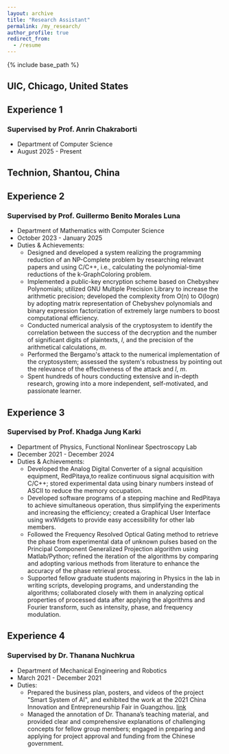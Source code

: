 ```yaml
---
layout: archive
title: "Research Assistant"
permalink: /my_research/
author_profile: true
redirect_from:
  - /resume
---
```


{% include base_path %}
## UIC, Chicago, United States
## Experience 1
### Supervised by Prof. Anrin Chakraborti
* Department of Computer Science
* August 2025 - Present

## Technion, Shantou, China
## Experience 2
### Supervised by Prof. Guillermo Benito Morales Luna
* Department of Mathematics with Computer Science
* October 2023 - January 2025
* Duties & Achievements:
  * Designed and developed a system realizing the programming reduction of an NP-Complete problem by researching relevant papers and using C/C++, i.e., calculating the polynomial-time reductions of the k-GraphColoring problem.
  * Implemented a public-key encryption scheme based on Chebyshev Polynomials; utilized GNU Multiple Precision Library to increase the arithmetic precision; developed the complexity from O(n) to O(logn) by adopting matrix representation of Chebyshev polynomials and binary expression factorization of extremely large numbers to boost computational efficiency.
  * Conducted numerical analysis of the cryptosystem to identify the correlation between the success of the decryption and the number of significant digits of plaintexts, *l*, and the precision of the arithmetical calculations, *m*.
  * Performed the Bergamo's attack to the numerical implementation of the cryptosystem; assessed the system's robustness by pointing out the relevance of the effectiveness of the attack and *l*, *m*.
  * Spent hundreds of hours conducting extensive and in-depth research, growing into a more independent, self-motivated, and passionate learner.

## Experience 3
### Supervised by Prof. Khadga Jung Karki
* Department of Physics, Functional Nonlinear Spectroscopy Lab
* December 2021 - December 2024
* Duties & Achievements:
  * Developed the Analog Digital Converter of a signal acquisition equipment, RedPitaya,to realize continuous signal acquisition with C/C++; stored experimental data using binary numbers instead of ASCII to reduce the memory occupation.
  * Developed software programs of a stepping machine and RedPitaya to achieve simultaneous operation, thus simplifying the experiments and increasing the efficiency; created a Graphical User Interface using wxWidgets to provide easy accessibility for other lab members.
  * Followed the Frequency Resolved Optical Gating method to retrieve the phase from experimental data of unknown pulses based on the Principal Component Generalized Projection algorithm using Matlab/Python; refined the iteration of the algorithms by comparing and adopting various methods from literature to enhance the accuracy of the phase retrieval process.
  * Supported fellow graduate students majoring in Physics in the lab in writing scripts, developing programs, and understanding the algorithms; collaborated closely with them in analyzing optical properties of processed data after applying the algorithms and Fourier transform, such as intensity, phase, and frequency modulation.

## Experience 4
### Supervised by Dr. Thanana Nuchkrua
* Department of Mechanical Engineering and Robotics
* March 2021 - December 2021
* Duties:
  * Prepared the business plan, posters, and videos of the project "Smart System of AI", and exhibited the work at the 2021 China Innovation and Entrepreneurship Fair in Guangzhou. [link](https://mp.weixin.qq.com/s/qPAsyiukv9PwSQHD7rgrsQ)
  * Managed the annotation of Dr. Thanana’s teaching material, and provided clear and comprehensive explanations of challenging concepts for fellow group members; engaged in preparing and applying for project approval and funding from the Chinese government.
